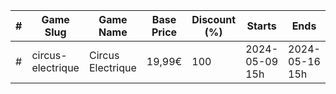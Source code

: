 |#|Game Slug|Game Name|Base Price|Discount (%)|Starts|Ends|
|---|---|---|---|---|---|---|
|#|circus-electrique|Circus Electrique|19,99€|100|2024-05-09 15h|2024-05-16 15h|
